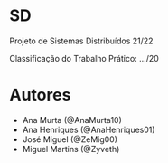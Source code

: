 # SD

Projeto de Sistemas Distribuídos 21/22

Classificação do Trabalho Prático: .../20

# Autores

- Ana Murta (@AnaMurta10)
- Ana Henriques (@AnaHenriques01)
- José Miguel (@ZeMig00)
- Miguel Martins (@Zyveth)
